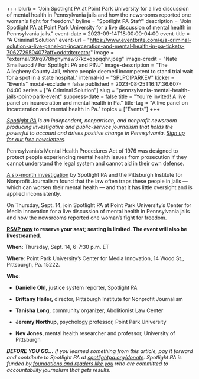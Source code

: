 +++
blurb = "Join Spotlight PA at Point Park University for a live discussion of mental health in Pennsylvania jails and how the newsrooms reported one woman’s fight for freedom."
byline = "Spotlight PA Staff"
description = "Join Spotlight PA at Point Park University for a live discussion of mental health in Pennsylvania jails."
event-date = 2023-09-14T18:00:00-04:00
event-title = "A Criminal Solution"
event-url = "https://www.eventbrite.com/e/a-criminal-solution-a-live-panel-on-incarceration-and-mental-health-in-pa-tickets-706272950407?aff=oddtdtcreator"
image = "external/39rq978hghymsw37kcxqppqqhr.jpeg"
image-credit = "Nate Smallwood / For Spotlight PA and PINJ"
image-description = "The Allegheny County Jail, where people deemed incompetent to stand trial wait for a spot in a state hospital."
internal-id = "SPLPOIPARKEV"
kicker = "Events"
modal-exclude = false
published = 2023-08-25T16:17:36.607-04:00
series = ["A Criminal Solution"]
slug = "pennsylvania-mental-health-jails-point-park-event"
suppress-date = false
title = "You're invited! A live panel on incarceration and mental health in Pa."
title-tag = "A live panel on incarceration and mental health in Pa."
topics = ["Events"]
+++

<a href="https://www.spotlightpa.org/"><em>Spotlight PA</em></a><em> is an independent, nonpartisan, and nonprofit newsroom producing investigative and public-service journalism that holds the powerful to account and drives positive change in Pennsylvania. </em><a href="https://www.spotlightpa.org/newsletters"><em>Sign up for our free newsletters</em></a><em>.</em>

Pennsylvania’s Mental Health Procedures Act of 1976 was designed to protect people experiencing mental health issues from prosecution if they cannot understand the legal system and cannot aid in their own defense.

<a href="https://www.spotlightpa.org/series/a-criminal-solution/">A six-month investigation</a> by Spotlight PA and the Pittsburgh Institute for Nonprofit Journalism found that the law often traps these people in jails — which can worsen their mental health — and that it has little oversight and is applied inconsistently.

On Thursday, Sept. 14, join Spotlight PA at Point Park University’s Center for Media Innovation for a live discussion of mental health in Pennsylvania jails and how the newsrooms reported one woman’s fight for freedom.

<a href="https://www.eventbrite.com/e/a-criminal-solution-a-live-panel-on-incarceration-and-mental-health-in-pa-tickets-706272950407?aff=oddtdtcreator"><strong>RSVP now</strong></a><strong> to reserve your seat; seating is limited. The event will also be livestreamed.</strong>

<strong>When:</strong> Thursday, Sept. 14, 6-7:30 p.m. ET

<strong>Where</strong>: Point Park University’s Center for Media Innovation, 14 Wood St., Pittsburgh, Pa. 15222.

<strong>Who</strong>: <strong></strong>

- <strong>Danielle Ohl,</strong> justice system reporter, Spotlight PA

- <strong>Brittany Hailer,</strong> director, Pittsburgh Institute for Nonprofit Journalism

- <strong>Tanisha Long,</strong> community organizer, Abolitionist Law Center

- <strong>Jeremy Northup</strong>, psychology professor, Point Park University

- <strong>Nev Jones</strong>, mental health researcher and professor, University of Pittsburgh

<strong><em>BEFORE YOU GO…</em></strong><em> If you learned something from this article, pay it forward and contribute to Spotlight PA at </em><a href="http://spotlightpa.org/donate"><em>spotlightpa.org/donate</em></a><em>. Spotlight PA is funded by</em><a href="https://www.spotlightpa.org/support"><em> foundations and readers like you</em></a><em> who are committed to accountability journalism that gets results.</em>

